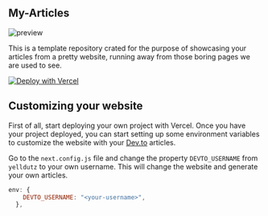 ## My-Articles

![preview]('/public/full-preview.png')

This is a template repository crated for the purpose of showcasing your articles from a pretty website, running away from those boring pages we are used to see.

[![Deploy with Vercel](https://vercel.com/button)](https://vercel.com/new/clone?repository-url=https://github.com/igorfelipeduca/my-articles)

## Customizing your website

First of all, start deploying your own project with Vercel. Once you have your project deployed, you can start setting up some environment variables to customize the website with your [Dev.to](https://dev.to) articles.

Go to the `next.config.js` file and change the property `DEVTO_USERNAME` from `yelldutz` to your own username. This will change the website and generate your own articles.

```js nextconfig.js
env: {
    DEVTO_USERNAME: "<your-username>",
  },
```

